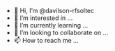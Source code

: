 - 👋 Hi, I’m @davilson-rfsoltec
- 👀 I’m interested in ...
- 🌱 I’m currently learning ...
- 💞️ I’m looking to collaborate on ...
- 📫 How to reach me ...

<!---
davilson-rfsoltec/davilson-rfsoltec is a ✨ special ✨ repository because its `README.md` (this file) appears on your GitHub profile.
You can click the Preview link to take a look at your changes.
--->
